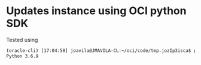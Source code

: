 <h1>Updates instance using OCI python SDK</h1>
<p>Tested using</p> <!-- Edited while listening to Shanti People's Mahishasura Mardini (Droplex Remix) -->

```bash
(oracle-cli) [17:04:50] joavila@JMAVILA-CL:~/oci/code/tmp.jozIp3isca$ python3 --version
Python 3.6.9
```
